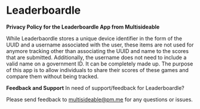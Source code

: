# Leaderboardle
**Privacy Policy for the Leaderboardle App from Multisideable**

While Leaderbaordle stores a unique device identifier in the form of the UUID and a username associated with the user, these items are not used for anymore tracking other than associating the UUID and name to the scores that are submitted. Additionally, the username does not need to include a valid name on a government ID. It can be completely made up. The purpose of this app is to allow individuals to share their scores of these games and compare them without being tracked. 

**Feedback and Support**
In need of support/feedback for Leaderboardle?

Please send feedback to multisideable@pm.me for any questions or issues.

